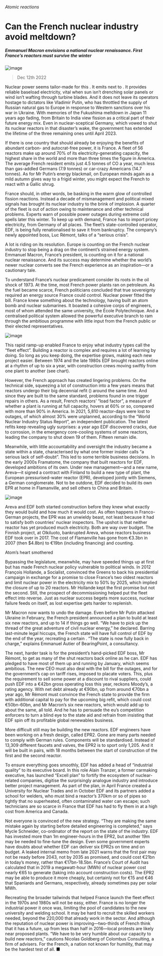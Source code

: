 ###### Atomic reactions
# Can the French nuclear industry avoid meltdown? 
##### Emmanuel Macron envisions a national nuclear renaissance. First France’s reactors must survive the winter 
![image](images/20221217_WBP002.jpg) 
> Dec 12th 2022 
Nuclear power seems tailor-made for this . It emits next to . It provides reliable baseload electricity, vital when sun isn’t drenching solar panels or wind isn’t wafting through turbine blades. And it does not leave its operators hostage to dictators like Vladimir Putin, who has throttled the supply of Russian natural gas to Europe in response to Western sanctions over his war in Ukraine. With memories of the Fukushima meltdown in Japan 11 years ago fading,  from Britain to India view fission as a critical part of their future energy mix. Even in nuclear-sceptical Germany, which vowed to shut its nuclear reactors in that disaster’s wake, the government has extended the lifetime of the three remaining ones until April 2023.
If there is one country that should already be enjoying the benefits of abundant carbon- and autocrat-free power, it is France. A fleet of 56 reactors make up around 70% of its electricity-generating capacity, the highest share in the world and more than three times the figure in America. The average French resident emits just 4.5 tonnes of CO a year, much less than gas-addled Germans (7.9 tonnes) or car-crazy Americans (14.7 tonnes). As for Mr Putin’s energy blackmail, on European minds again as a mild autumn gives way to a frigid winter, you might expect the French to react with a Gallic shrug.
France should, in other words, be basking in the warm glow of controlled fission reactions. Instead a decade of mismanagement and political mixed signals has brought its nuclear industry to the brink of implosion. A quarter of the fleet is out of action owing to maintenance and other technical problems. Experts warn of possible power outages during extreme cold spells later this winter. To keep up with demand, France has to import pricey electricity, from Germany of all places. The fleet’s state-controlled operator, EDF, is being fully renationalised to save it from bankruptcy. The company’s newly appointed boss, Luc Rémont, talks of a “serious crisis”. 
A lot is riding on its resolution. Europe is counting on the French nuclear industry to stop being a drag on the continent’s strained energy system. Emmanuel Macron, France’s president, is counting on it for a national nuclear renaissance. And its success may determine whether the world’s newer nuclear converts see the French experience as an inspiration—or a cautionary tale. 
To understand France’s nuclear predicament consider its roots in the oil shock of 1973. At the time, most French power plants ran on petroleum. As the fuel became scarce, French politicians concluded that true sovereignty required an energy source France could control. Nuclear power fitted the bill. France knew something about the technology, having built an atom bomb and nuclear submarines. It boasted a cohesive corps of engineers, most of whom attended the same university, the École Polytechnique. And a centralised political system allowed the powerful executive branch to ram through the ambitious programme with little input from the French public or their elected representatives.
![image](images/20221217_WBC191.png) 

This rapid ramp-up enabled France to enjoy what industry types call the “fleet effect”. Building a reactor is complex and requires a lot of learning by doing. So long as you keep doing, the expertise grows, making each new project easier. Between 1974 and the late 1980s EDF brought reactors online at a rhythm of up to six a year, with construction crews moving swiftly from one plant to another (see chart). 
However, the French approach has created lingering problems. On the technical side, squeezing a lot of construction into a few years means that reactors undergo their big decennial refit () around the same time. And since they are built to the same standard, problems found in one trigger repairs in others. As a result, French reactors’ “load factor”, a measure of whether a plant is running at full capacity, hovers at 60% or so, compared with more than 90% in America. In 2021, 5,810 reactor-days were lost to outages, of which almost 30% were unplanned, according to the “World Nuclear Industry Status Report”, an independent publication. The latest refits keep revealing ugly surprises: a year ago EDF discovered cracks, due to corrosion, in the emergency core-cooling systems of some reactors, leading the company to shut down 19 of them. Fifteen remain idle. 
Meanwhile, with little accountability and oversight the industry became a state within a state, characterised by what one former insider calls “a serious lack of self-doubt”. This led to some terrible business decisions. In the early 2000s Framatome, the company that built reactors for EDF, developed ambitions of its own. Under new management—and a new name, Areva—it signed a contract with Finland to build a new type of plant, the European pressurised-water reactor (EPR), developed jointly with Siemens, a German conglomerate. Not to be outdone, EDF decided to build its own EPR at home in Flamanville, and sell others to China and Britain. 
![image](images/20221217_WBM961.png) 

Areva and EDF both started construction before they knew what exactly they would build and how much it would cost. As often happens in Franco-German projects, the EPR was an unwieldy beast, not least because it had to satisfy both countries’ nuclear inspectors. The upshot is that neither reactor has yet produced much electricity. Both are way over budget. The Finnish project, at Olkiluoto, bankrupted Areva, whose reactors business EDF took over in 2017. The cost of Flamanville has gone from €3.3bn in 2007 (then $4.8bn) to €19bn (including financing) and counting.
Atom’s heart smothered
Bypassing the legislature, meanwhile, may have speeded things up at first but has made French nuclear policy vulnerable to political winds. In 2012 François Hollande, a Socialist, convinced the Greens to back his presidential campaign in exchange for a promise to close France’s two oldest reactors and limit nuclear power in the electricity mix to 50% by 2025, which implied the closure of up to 20 reactors. Mr Hollande kept the first promise but not the second. Still, the prospect of decommissioning helped put the fleet effect into reverse. Just as nuclear success begets more success, nuclear failure feeds on itself, as lost expertise gets harder to replenish. 
Mr Macron now wants to undo the damage. Even before Mr Putin attacked Ukraine in February, the French president announced a plan to build at least six new reactors, and up to 14 if things go well. “We have to pick up the thread of the great adventure of civil nuclear energy,” he declared. Barring last-minute legal hiccups, the French state will have full control of EDF by the end of the year, recreating a certain . “The state is now fully back in charge,” explains Emmanuel Autier of BearingPoint, a consultancy.
The next, harder task is for the president’s hand-picked EDF boss, Mr Rémont, to get as many of the shut reactors back online as he can. EDF has pledged to have most of them up and running by January, which seems ambitious. The new CEO must also deal with the bill for the outages, and for the government’s cap on tariff rises, imposed to placate voters. This, plus the requirement to sell some power at a discount to rival suppliers, could push EDF into a €42bn gross operating loss this year, reckons Moody’s, a rating agency. With net debt already at €90bn, up from around €70bn a year ago, Mr Rémont must convince the French state to provide the firm with additional capital to pay for the upcoming big refit, which could cost €50bn-60bn, and Mr Macron’s six new reactors, which would add up to about the same, all told. And he has to persuade the eu’s competition enforcers to turn a blind eye to the state aid and refrain from insisting that EDF spin off its profitable global renewables business.
More difficult still may be building the new reactors. EDF engineers have been working on a fresh design, called EPR2. Gone are many parts needed to comply with German rules. Components will be standardised. Instead of 13,309 different faucets and valves, the EPR2 is to sport only 1,205. And it will be built in pairs, with 18 months between the start of construction of the first and the second reactor. 
To ensure everything goes smoothly, EDF has added a head of “industrial quality” to its executive board. In this role Alain Tranzer, a former carmaking executive, has launched “Excell plan” to fortify the ecosystem of nuclear-related companies, digitise the surprisingly analogue industry and introduce better project management. As part of the plan, in April France created a University for Nuclear Trades and in October EDF and its partners added a school for welders, who must bind a reactor’s 370km or so of pipes so tightly that no superheated, often contaminated water can escape; such technicians are so scarce in France that EDF has had to fly them in at a high cost from America and Canada. 
Not everyone is convinced of the new strategy. “They are making the same mistake again by starting before detailed engineering is completed,” says Mycle Schneider, co-ordinator of the report on the state of the industry. EDF has invested more than 1m engineer-hours in the EPR2, but another 19m may be needed to fine-tune the design. Even some government experts have doubts about whether EDF can deliver six EPR2s on time and on budget. A leaked internal memo from late 2021 warns that the first pair may not be ready before 2043, not by 2035 as promised, and could cost €21bn in today’s money, rather than €17bn-18.5bn. France’s Court of Audit has calculated that in 2019 a megawatt-hour (MWh) of nuclear power cost nearly €65 to generate (taking into account construction costs). The EPR2 may be able to produce it more cheaply, but certainly not for €15 and €46 that Spaniards and Germans, respectively, already sometimes pay per solar MWh.
Recreating the broader tailwinds that helped France launch the fleet effect in the 1970s and 1980s will not be easy, either. France is no longer the industrial power it once was, limiting the pool of candidates to the new university and welding school. It may be hard to recruit the skilled workers needed, beyond the 220,000 that already work in the sector. And although the reputation of nuclear power is improving—two-thirds of French think that it has a future, up from less than half in 2016—local protests are likely near proposed plants. “We have to be very humble about our capacity to build new reactors,” cautions Nicolas Goldberg of Colombus Consulting, a firm of advisers. For the French, a nation not known for humility, that may be the hardest test of all. ■


